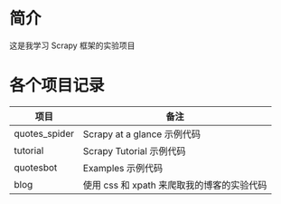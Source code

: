 # 简介
这是我学习 Scrapy 框架的实验项目

# 各个项目记录
| 项目 | 备注 |  
| --- | --- |  
| quotes_spider | Scrapy at a glance 示例代码 |
| tutorial | Scrapy Tutorial 示例代码 |
| quotesbot | Examples 示例代码 |
| blog | 使用 css 和 xpath 来爬取我的博客的实验代码 |

